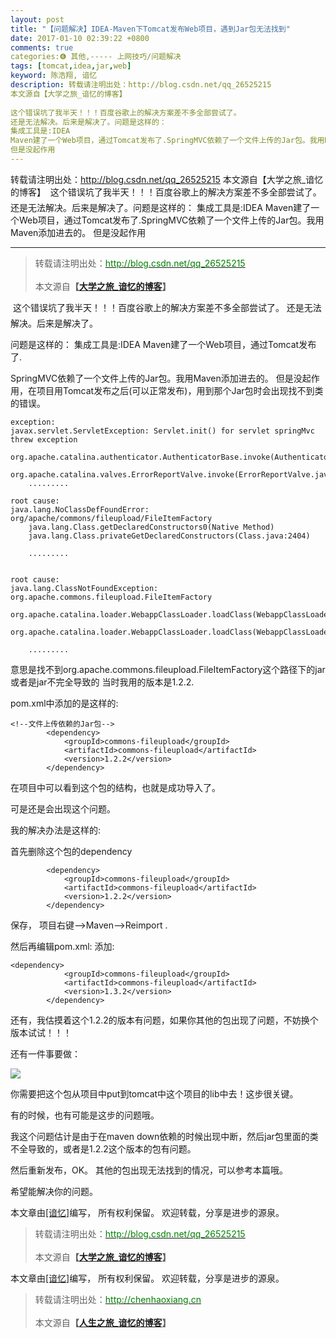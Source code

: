 ```yaml
---
layout: post
title: "【问题解决】IDEA-Maven下Tomcat发布Web项目，遇到Jar包无法找到"
date: 2017-01-10 02:39:22 +0800
comments: true
categories:❻ 其他,----- 上网技巧/问题解决
tags: [tomcat,idea,jar,web]
keyword: 陈浩翔, 谙忆
description: 转载请注明出处：http://blog.csdn.net/qq_26525215
本文源自【大学之旅_谙忆的博客】
 
这个错误坑了我半天！！！百度谷歌上的解决方案差不多全部尝试了。 
还是无法解决。后来是解决了。问题是这样的： 
集成工具是:IDEA 
Maven建了一个Web项目，通过Tomcat发布了.SpringMVC依赖了一个文件上传的Jar包。我用Maven添加进去的。 
但是没起作用 
---
```



转载请注明出处：http://blog.csdn.net/qq_26525215
本文源自【大学之旅_谙忆的博客】
 
这个错误坑了我半天！！！百度谷歌上的解决方案差不多全部尝试了。 
还是无法解决。后来是解决了。问题是这样的： 
集成工具是:IDEA 
Maven建了一个Web项目，通过Tomcat发布了.SpringMVC依赖了一个文件上传的Jar包。我用Maven添加进去的。 
但是没起作用
<!-- more -->
----------

<blockquote cite='陈浩翔'>
<p background-color='#D3D3D3'>转载请注明出处：<a href='http://blog.csdn.net/qq_26525215'><font color="green">http://blog.csdn.net/qq_26525215</font></a><br><br>
本文源自<strong>【<a href='http://blog.csdn.net/qq_26525215' target='_blank'>大学之旅_谙忆的博客</a>】</strong></p>
</blockquote>

这个错误坑了我半天！！！百度谷歌上的解决方案差不多全部尝试了。
还是无法解决。后来是解决了。

问题是这样的：
集成工具是:IDEA
Maven建了一个Web项目，通过Tomcat发布了.

SpringMVC依赖了一个文件上传的Jar包。我用Maven添加进去的。
但是没起作用，在项目用Tomcat发布之后(可以正常发布)，用到那个Jar包时会出现找不到类的错误。

```
exception:
javax.servlet.ServletException: Servlet.init() for servlet springMvc threw exception
	org.apache.catalina.authenticator.AuthenticatorBase.invoke(AuthenticatorBase.java:472)
	org.apache.catalina.valves.ErrorReportValve.invoke(ErrorReportValve.java:99)
	.........

root cause:
java.lang.NoClassDefFoundError: org/apache/commons/fileupload/FileItemFactory
	java.lang.Class.getDeclaredConstructors0(Native Method)
	java.lang.Class.privateGetDeclaredConstructors(Class.java:2404)

	.........


root cause:
java.lang.ClassNotFoundException: org.apache.commons.fileupload.FileItemFactory
	org.apache.catalina.loader.WebappClassLoader.loadClass(WebappClassLoader.java:1714)
	org.apache.catalina.loader.WebappClassLoader.loadClass(WebappClassLoader.java:1559)

	.........
```
意思是找不到org.apache.commons.fileupload.FileItemFactory这个路径下的jar
或者是jar不完全导致的
当时我用的版本是1.2.2.

pom.xml中添加的是这样的:
```
<!--文件上传依赖的Jar包-->
        <dependency>
            <groupId>commons-fileupload</groupId>
            <artifactId>commons-fileupload</artifactId>
            <version>1.2.2</version>
        </dependency>
```

在项目中可以看到这个包的结构，也就是成功导入了。

可是还是会出现这个问题。

我的解决办法是这样的:

首先删除这个包的dependency
```
        <dependency>
            <groupId>commons-fileupload</groupId>
            <artifactId>commons-fileupload</artifactId>
            <version>1.2.2</version>
        </dependency>
```
保存，
项目右键-->Maven-->Reimport .

然后再编辑pom.xml:
添加:

```
<dependency>
            <groupId>commons-fileupload</groupId>
            <artifactId>commons-fileupload</artifactId>
            <version>1.3.2</version>
        </dependency>
```

还有，我估摸着这个1.2.2的版本有问题，如果你其他的包出现了问题，不妨换个版本试试！！！

还有一件事要做：

![](http://img.blog.csdn.net/20170110143605370?watermark/2/text/aHR0cDovL2Jsb2cuY3Nkbi5uZXQvcXFfMjY1MjUyMTU=/font/5a6L5L2T/fontsize/400/fill/I0JBQkFCMA==/dissolve/70/gravity/SouthEast)

你需要把这个包从项目中put到tomcat中这个项目的lib中去！这步很关键。

有的时候，也有可能是这步的问题哦。

我这个问题估计是由于在maven down依赖的时候出现中断，然后jar包里面的类不全导致的，或者是1.2.2这个版本的包有问题。

然后重新发布，OK。
其他的包出现无法找到的情况，可以参考本篇哦。

希望能解决你的问题。

本文章由<a href="https://chenhaoxiang.github.io/">[谙忆]</a>编写， 所有权利保留。 
欢迎转载，分享是进步的源泉。
<blockquote cite='陈浩翔'>
<p background-color='#D3D3D3'>转载请注明出处：<a href='http://blog.csdn.net/qq_26525215'><font color="green">http://blog.csdn.net/qq_26525215</font></a><br><br>
本文源自<strong>【<a href='http://blog.csdn.net/qq_26525215' target='_blank'>大学之旅_谙忆的博客</a>】</strong></p>
</blockquote>



本文章由<a href="http://chenhaoxiang.cn/">[谙忆]</a>编写， 所有权利保留。 
欢迎转载，分享是进步的源泉。
<blockquote cite='陈浩翔'>
<p background-color='#D3D3D3'>转载请注明出处：<a href='http://chenhaoxiang.cn'><font color="green">http://chenhaoxiang.cn</font></a><br><br>
本文源自<strong>【<a href='http://chenhaoxiang.cn' target='_blank'>人生之旅_谙忆的博客</a>】</strong></p>
</blockquote>
